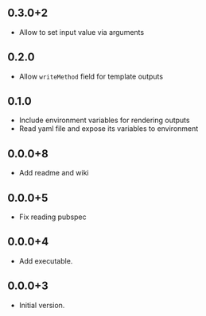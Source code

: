 ## 0.3.0+2
- Allow to set input value via arguments

## 0.2.0
- Allow `writeMethod` field for template outputs

## 0.1.0
- Include environment variables for rendering outputs
- Read yaml file and expose its variables to environment
## 0.0.0+8
- Add readme and wiki
## 0.0.0+5
- Fix reading pubspec 
## 0.0.0+4
- Add executable.
## 0.0.0+3
- Initial version.
